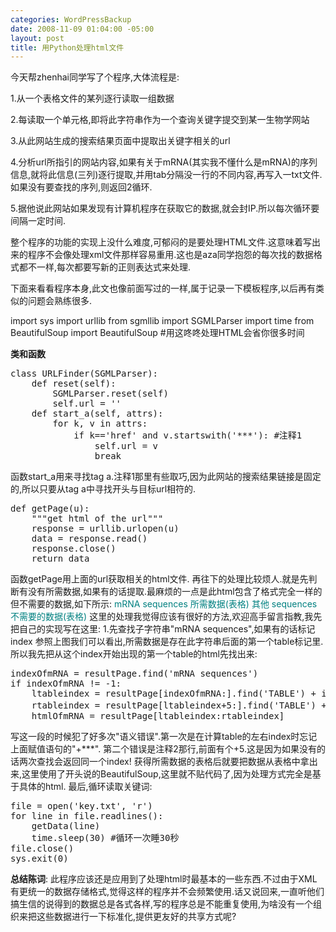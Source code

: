 ```yaml
--- 
categories: WordPressBackup
date: 2008-11-09 01:04:00 -05:00
layout: post
title: 用Python处理html文件
---
```

今天帮zhenhai同学写了个程序,大体流程是:

1.从一个表格文件的某列逐行读取一组数据

2.每读取一个单元格,即将此字符串作为一个查询关键字提交到某一生物学网站

3.从此网站生成的搜索结果页面中提取出关键字相关的url

4.分析url所指引的网站内容,如果有关于mRNA(其实我不懂什么是mRNA)的序列信息,就将此信息(三列)逐行提取,并用tab分隔没一行的不同内容,再写入一txt文件.如果没有要查找的序列,则返回2循环.

5.据他说此网站如果发现有计算机程序在获取它的数据,就会封IP.所以每次循环要间隔一定时间.

整个程序的功能的实现上没什么难度,可郁闷的是要处理HTML文件.这意味着写出来的程序不会像处理xml文件那样容易重用.这也是aza同学抱怨的每次找的数据格式都不一样,每次都要写新的正则表达式来处理.

下面来看看程序本身,此文也像前面写过的一样,属于记录一下模板程序,以后再有类似的问题会熟练很多.

<!--more-->
import sys
import urllib
from sgmllib import SGMLParser
import time
from BeautifulSoup import BeautifulSoup #用这咚咚处理HTML会省你很多时间

<strong>类和函数</strong>
<pre>class URLFinder(SGMLParser):
	def reset(self):
		SGMLParser.reset(self)
		self.url = ''
	def start_a(self, attrs):
		for k, v in attrs:
			if k=='href' and v.startswith('***'): #注释1
				self.url = v
				break</pre>
函数start_a用来寻找tag a.注释1那里有些取巧,因为此网站的搜索结果链接是固定的,所以只要从tag a中寻找开头与目标url相符的.
<pre>def getPage(u):
	"""get html of the url"""
	response = urllib.urlopen(u)
	data = response.read()
	response.close()
	return data</pre>
函数getPage用上面的url获取相关的html文件.
再往下的处理比较烦人.就是先判断有没有所需数据,如果有的话提取.最麻烦的一点是此html包含了格式完全一样的但不需要的数据,如下所示:
<span style="color:#008080;">mRNA sequences
所需数据(表格)
其他 sequences
不需要的数据(表格)</span>
这里的处理我觉得应该有很好的方法,欢迎高手留言指教,我先把自己的实现写在这里:
1.先查找子字符串"mRNA sequences",如果有的话标记index
参照上图我们可以看出,所需数据是存在此字符串后面的第一个table标记里.所以我先把从这个index开始出现的第一个table的html先找出来:
<pre>indexOfmRNA = resultPage.find('mRNA sequences')
if indexOfmRNA != -1:
	ltableindex = resultPage[indexOfmRNA:].find('TABLE') + indexOfmRNA
	rtableindex = resultPage[ltableindex+5:].find('TABLE') + ltableindex #注释2
	htmlOfmRNA = resultPage[ltableindex:rtableindex]</pre>
写这一段的时候犯了好多次"语义错误".第一次是在计算table的左右index时忘记上面赋值语句的"+***".
第二个错误是注释2那行,前面有个+5.这是因为如果没有的话两次查找会返回同一个index!
获得所需数据的表格后就要把数据从表格中拿出来,这里使用了开头说的BeautifulSoup,这里就不贴代码了,因为处理方式完全是基于具体的html.
最后,循环读取关键词:
<pre>file = open('key.txt', 'r')
for line in file.readlines():
	getData(line)
	time.sleep(30) #循环一次睡30秒
file.close()
sys.exit(0)</pre>
<strong>总结陈词</strong>:
此程序应该还是应用到了处理html时最基本的一些东西.不过由于XML有更统一的数据存储格式,觉得这样的程序并不会频繁使用.话又说回来,一直听他们搞生信的说得到的数据总是各式各样,写的程序总是不能重复使用,为啥没有一个组织来把这些数据进行一下标准化,提供更友好的共享方式呢?
